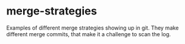 # merge-strategies

Examples of different merge strategies showing up in git. They make different merge commits, that make it a challenge to scan the log.
